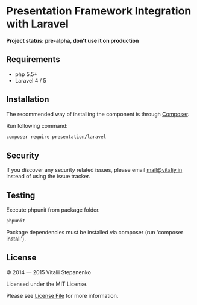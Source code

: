 Presentation Framework Integration with Laravel
=====

**Project status: pre-alpha, don't use it on production**

## Requirements

* php 5.5+
* Laravel 4 / 5

## Installation

The recommended way of installing the component is through [Composer](https://getcomposer.org).

Run following command:

```bash
composer require presentation/laravel
```

## Security

If you discover any security related issues, please email mail@vitaliy.in instead of using the issue tracker.

## Testing

Execute phpunit from package folder.

```bash
phpunit
```
Package dependencies must be installed via composer (run 'composer install').

## License

© 2014 &mdash; 2015 Vitalii Stepanenko

Licensed under the MIT License. 

Please see [License File](LICENSE) for more information.
